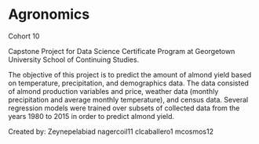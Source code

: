 # Agronomics
 Cohort 10

Capstone Project for Data Science Certificate Program at Georgetown University 
School of Continuing Studies.

The objective of this project is to predict the amount of almond yield based on temperature, precipitation, and demographics data. The data consisted of almond production variables and price, weather data (monthly precipitation and average monthly temperature), and census data. Several regression models were trained over subsets of collected data from the years 1980 to 2015 in order to predict almond yield. 

Created by: 
Zeynepelabiad
nagercoil11
clcaballero1
mcosmos12
